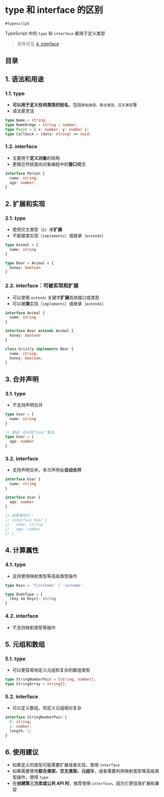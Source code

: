 
# type 和 interface 的区别

`#typescript` 

TypeScript 中的 `type` 和 `interface` 都用于定义类型

>  另外可见 [4. interface](/post/pfjvm43rru.html)



## 目录
<!-- toc -->
 ## 1. 语法和用途 

### 1.1. type

- **可以用于定义任何类型的别名**，包括`原始类型、联合类型、交叉类型`等
- 语法更灵活

```typescript hl:4
type Name = string;
type NameOrAge = string | number;
type Point = { x: number; y: number };
type Callback = (data: string) => void;
```

### 1.2. interface

- 主要用于**定义对象**的结构
- 更接近传统面向对象编程中的**接口**概念

```typescript
interface Person {
  name: string;
  age: number;
}
```

## 2. 扩展和实现

### 2.1. type

- 使用交叉类型（`&`）来**扩展**
- 不能被类实现（`implements`）或继承（`extends`）

```typescript
type Animal = {
  name: string
}

type Bear = Animal & { 
  honey: boolean 
}
```

### 2.2. interface：可被实现和扩展

- 可以使用 `extends` 关键字**扩展**其他接口或类型
- 可以被****类****实现（`implements`）或继承（`extends`）

```typescript
interface Animal {
  name: string
}

interface Bear extends Animal {
  honey: boolean
}

class Grizzly implements Bear {
  name: string;
  honey: boolean;
}
```

## 3. 合并声明

### 3.1. type

- 不支持声明合并

```typescript hl:5
type User = {
  name: string
}

// 错误：标识符"User"重复。
type User = {
  age: number
}
```

### 3.2. interface

- 支持声明合并，多次声明会**自动合并**

```typescript
interface User {
  name: string
}

interface User {
  age: number
}

// 结果等同于：
// interface User {
//   name: string
//   age: number
// }
```

## 4. 计算属性

### 4.1. type

- 支持使用映射类型等高级类型操作

```typescript
type Keys = 'firstname' | 'surname'

type DudeType = {
  [key in Keys]: string
}
```

### 4.2. interface

- 不支持映射类型等操作

## 5. 元组和数组

### 5.1. type

- 可以更容易地定义元组和复杂的数组类型

```typescript
type StringNumberPair = [string, number];
type StringArray = string[];
```

### 5.2. interface

- 可以定义数组，但定义元组相对复杂

```typescript
interface StringNumberPair {
  0: string;
  1: number;
  length: 2;
}
```

## 6. 使用建议

- 如果定义的类型可能需要扩展或者实现，使用 `interface`
- 如果需要使用**联合类型、交叉类型、元组**等，或者需要利用映射类型等高级类型操作，使用 `type`
- 在**创建第三方库或公共 API 时**，推荐使用 `interface`，因为它更容易扩展和兼容

